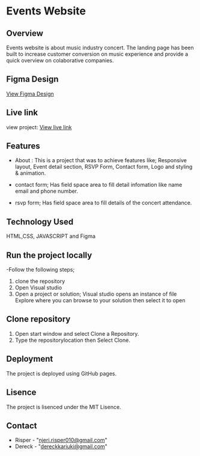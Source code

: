 # Events Website

## Overview
Events website is about music industry concert. The landing page has been built to increase customer conversion on music experience and provide a quick overview on colaborative companies.

## Figma Design

<a href="https://www.figma.com/file/okCCG2FO5v1eNIP3NoeLhW/Music-Concert-Event?type=design&node-id=0-1&mode=design&t=C3JYYkb4qOjjIur2-0">View Figma Design</a>

## Live link
view project: 
<a href="https://github.com/RisperNJW/cap-project.git">View live link</a>

## Features
- About : This is a project that was to achieve features like; Responsive layout, Event detail section, RSVP Form, Contact form, Logo and styling & animation.

 - contact form; Has field space area to fill detail infomation like name email and phone number.
 - rsvp form; Has field space area to fill details of the concert attendance.

## Technology Used
HTML,CSS, JAVASCRIPT and Figma
## Run the project locally
-Follow the following steps;
1. clone the repository
2. Open Visual studio
3. Open a project or solution; Visual studio opens an instance of file Explore where you can browse to your solution then select it to open

## Clone repository
1. Open start window and select Clone a Repository.
2. Type the repositorylocation then Select Clone.

## Deployment
The project is deployed using GitHub pages.

## Lisence
The project is lisenced under the MIT Lisence.

## Contact 
- Risper - 
"njeri.risper010@gmail.com"
- Dereck -
"dereckkariuki@gmail.com"
